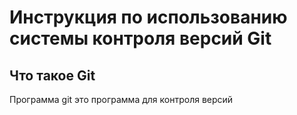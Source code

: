 # **Инструкция по использованию системы контроля версий Git**

## Что такое Git

Программа git это программа для контроля версий
